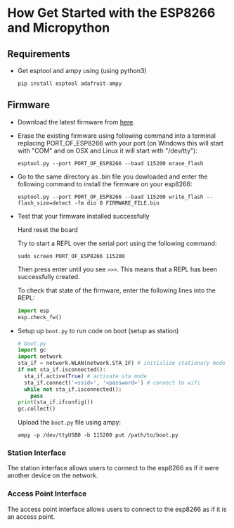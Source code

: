 # How Get Started with the ESP8266 and Micropython

## Requirements

* Get esptool and ampy using (using python3)

  `pip install esptool adafruit-ampy`

## Firmware

* Download the latest firmware from [here](http://micropython.org/download#esp8266).

* Erase the existing firmware using following command into a terminal replacing PORT_OF_ESP8266 with your port
  (on Windows this will start with "COM" and on OSX and Linux it will start with "/dev/tty"):

  `esptool.py --port PORT_OF_ESP8266 --baud 115200 erase_flash`

* Go to the same directory as .bin file you dowloaded and enter the following command to install the firmware on your esp8266:

  `esptool.py --port PORT_OF_ESP8266 --baud 115200 write_flash --flash_size=detect -fm dio 0 FIRMWARE_FILE.bin`

* Test that your firmware installed successfully

  Hard reset the board

  Try to start a REPL over the serial port using the following command:

  `sudo screen PORT_OF_ESP8266 115200`

  Then press enter until you see `>>>`. This means that a REPL has been successfully created.

  To check that state of the firmware, enter the following lines into the REPL:

  ```python
  import esp
  esp.check_fw()
  ```

* Setup up `boot.py` to run code on boot (setup as station)
  
  ```python
  # boot.py
  import gc
  import network
  sta_if = network.WLAN(network.STA_IF) # initialize stationary mode
  if not sta_if.isconnected():
    sta_if.active(True) # activate sta mode
    sta_if.connect('<ssid>', '<password>') # connect to wifi
    while not sta_if.isconnected():
      pass
  print(sta_if.ifconfig())
  gc.collect()
  ```
 
  Upload the `boot.py` file using ampy:

  `ampy -p /dev/ttyUSB0 -b 115200 put /path/to/boot.py`

<!---
## Enable WebREPL
  
In order to access a repl over wifi. WebREPL must be setup on the
esp8266 itself. To do this enter the following command when in the
the serial repl. Follow the prompts as desired.

```python
import webrepl_setup
```

*Note: The password created here is entered once connected to the
board using the webrepl it is not the password to the board if you choose to set it up as an access point.*

## Network Setup

In order to connect to the esp8266 using a web socket, you will need
to connect to the device in one of two ways. To start make sure that
you have a repl open via serial.

`screen /dev/ttyUSB0 115200`

Next import the network module:

```python
import network
```
--->

### Station Interface

The station interface allows users to connect to the esp8266 as if it were another
device on the network.

### Access Point Interface

The access point interface allows users to connect to the esp8266 as if it is an access point.
  
